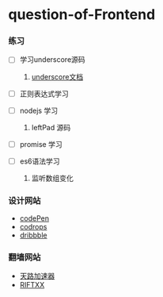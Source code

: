 # question-of-Frontend

### 练习
- [ ] 学习underscore源码
    1. [underscore文档](http://underscorejs.org/)

- [ ] 正则表达式学习

- [ ] nodejs 学习
    1. leftPad 源码

- [ ] promise 学习

- [ ] es6语法学习 
    1. 监听数组变化

### 设计网站
- [codePen](https://codepen.io/)
- [codrops](https://tympanus.net/codrops/)
- [dribbble](https://dribbble.com/)

### 翻墙网站
- [天路加速器](http://91tianlu.rocks/)
- [RIFTXX](https://portal.riftxx.com/)

